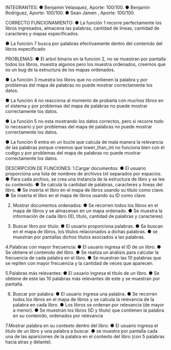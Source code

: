 INTEGRANTES:
  ● Benjamin Velasquez, Aporte: 100/100.
  ● Benjamin Rodriguez, Aporte: 100/100.
  ● Sean Jamen        , Aporte: 100/100.


CORRECTO FUNCIONAMIENTO:
● La función 1 recorre perfectamente los libros ingresados, almacena las palabras, cantidad de lineas, cantidad de caracteres y  mapas especificados.

● La función 7 busca por palabras efectivamente dentro del contenido del libros especificado

PROBLEMAS:
● El arbol binario en la funcion 2, no se muestran por pantalla todos los libros, muestra algunos pero los muestra ordenados, creemos que es un bug de la estructura de los mapas ordenados.

● La función 3 muestra los libros que no contienen la palabra y por problemas del mapa de palabras no puede mostrar correctamente los datos.

● La función 4 no reacciona al momento de probarla con muchos libros en el sistema y por problemas del mapa de palabras no puede mostrar correctamente los datos.

● La función 5 no esta mostrando los datos correctos, pero si recorre todo lo necesario y por problemas del mapa de palabras no puede mostrar correctamente los datos.

● La función 6 entra en un bucle que calcula de mala manera la relevancia de las palabras porque creemos que lower_than_int no funciona bien con el codigo y por problemas del mapa de palabras no puede mostrar correctamente los datos.


DESCRIPCION DE FUNCIONES:
1.Cargar documentos:
  ● El usuario proporciona una lista de nombres de archivos txt separados por
  espacios.
  ● Para cada archivo, se crea una instancia de la estructura de libro y se lee su
  contenido.
  ● Se calcula la cantidad de palabras, caracteres y lineas del libro.
  ● Se inserta el libro en el mapa de libros usando su titulo como clave.
  ● Se inserta el libro en el mapa de libros usando su ID como clave.
  
2. Mostrar documentos ordenados:
  ● Se recorren todos los libros en el mapa de libros y se almacenan en un mapa ordenado.
  ● Se muestra la información de cada libro (ID, título, cantidad de palabras y
  caracteres).
  
3. Buscar libro por titulo:
 ● El usuario proporciona palabras.
 ● Se buscan en el mapa de libros, los titulos relacionados a dichas palabras.
 ● se muestran por pantallas dichos titulos asociados a las palabras.
 
4.Palabras con mayor frecuencia:
  ● El usuario ingresa el ID de un libro.
  ● Se obtiene el contenido del libro.
  ● Se realiza un análisis para calcular la frecuencia de cada palabra en el libro.
  ● Se muestran las 10 palabras que se repiten con mayor frecuencia y la
  cantidad de veces que aparecen.
  
5.Palabras más relevantes:
   ● El usuario ingresa el titulo de un libro.
   ● Se obtiene de este las 10 palabras más relevantes de este y se muestran por pantalla.
   
6. Buscar por palabra:
  ● El usuario ingresa una palabra.
  ● Se recorren todos los libros en el mapa de libros y se calcula la relevancia de
  la palabra en cada libro.
  ● Los libros se ordenan por relevancia (de mayor a menor).
  ● Se muestran los libros (ID y título) que contienen la palabra en su contenido,
  ordenados por relevancia
  
7.Mostrar palabra en su contexto dentro del libro:
  ● El usuario ingresa el titulo de un libro y una palabra a buscar.
  ● se muestra por pantalla cada una de las apariciones de la palabra en el contexto del libro (con 5 palabras hacia atras y delante).
   